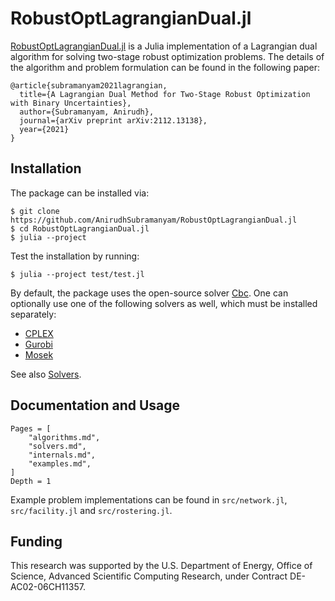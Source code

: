 # RobustOptLagrangianDual.jl

[RobustOptLagrangianDual.jl](https://github.com/AnirudhSubramanyam/RobustOptLagrangianDual.jl) is a Julia implementation of a Lagrangian dual algorithm for solving two-stage robust optimization problems. The details of the algorithm and problem formulation can be found in the following paper:
```
@article{subramanyam2021lagrangian,
  title={A Lagrangian Dual Method for Two-Stage Robust Optimization with Binary Uncertainties},
  author={Subramanyam, Anirudh},
  journal={arXiv preprint arXiv:2112.13138},
  year={2021}
}
```

## Installation
The package can be installed via:
```shell
$ git clone https://github.com/AnirudhSubramanyam/RobustOptLagrangianDual.jl
$ cd RobustOptLagrangianDual.jl
$ julia --project
```

Test the installation by running:
```shell
$ julia --project test/test.jl
```

By default, the package uses the open-source solver [Cbc](https://github.com/jump-dev/Cbc.jl).
One can optionally use one of the following solvers as well, which must be installed separately:
* [CPLEX](https://github.com/jump-dev/CPLEX.jl)
* [Gurobi](https://github.com/jump-dev/Gurobi.jl)
* [Mosek](https://github.com/MOSEK/Mosek.jl)

See also [Solvers](@ref).

## Documentation and Usage
```@contents
Pages = [
    "algorithms.md",
    "solvers.md",
    "internals.md",
    "examples.md",
]
Depth = 1
```

Example problem implementations can be found in `src/network.jl`, `src/facility.jl` and `src/rostering.jl`.

## Funding

This research was supported by the U.S. Department of Energy, Office of Science, Advanced Scientific Computing Research, under Contract DE-AC02-06CH11357.
